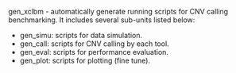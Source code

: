 
gen_xclbm - automatically generate running scripts for CNV calling benchmarking.
It includes several sub-units listed below:

- gen_simu: scripts for data simulation.
- gen_call: scripts for CNV calling by each tool.
- gen_eval: scripts for performance evaluation.
- gen_plot: scripts for plotting (fine tune).

